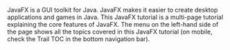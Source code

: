 JavaFX is a GUI toolkit for Java. JavaFX makes it easier to create desktop applications and games in 
Java. This JavaFX tutorial is a multi-page tutorial explaining the core features of JavaFX. The menu
on the left-hand side of the page shows all the topics covered in this JavaFX tutorial (on mobile, check 
the Trail TOC in the bottom navigation bar).
